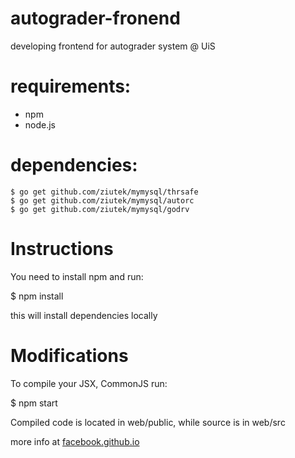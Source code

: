 # autograder-fronend

developing frontend for autograder system @ UiS

# requirements:

* npm
* node.js

# dependencies: 

	$ go get github.com/ziutek/mymysql/thrsafe
	$ go get github.com/ziutek/mymysql/autorc
	$ go get github.com/ziutek/mymysql/godrv

# Instructions

You need to install npm and run:

$ npm install

this will install dependencies locally

# Modifications

To compile your JSX, CommonJS run:

$ npm start

Compiled code is located in web/public, while source is in web/src

more info at [facebook.github.io](https://facebook.github.io/react/docs/getting-started.html)
